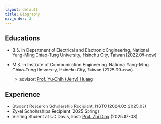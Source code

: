 ```yaml
---
layout: default
title: Biography 
nav_order: 2 
---
```


## Educations
- B.S. in Department of Electrical and Electronic Engineering, National Yang-Ming Chiao-Tung University, Hsinchu City, Taiwan (2022.09-now)

- M.S. in Institute of Communication Engineering, National Yang-Ming Chiao-Tung University, Hsinchu City, Taiwan (2025.09-now)
    - advisor: [Prof. Yu-Chih (Jerry) Huang](https://sites.google.com/site/ycjerryhuang/)


## Experience
- Student Research Scholarship Recipient, NSTC (2024.02-2025.02) 
- Zyxel Scholarships Recipient (2025 Spring)
- Visiting Student at UC Davis, host: [Prof. Zhi Ding]() (2025.07-08) 
